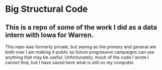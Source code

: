 # Big Structural Code
## This is a repo of some of the work I did as a data intern with Iowa for Warren.
This repo was formerly private, but seeing as the primary and general are both over I am making it public so future progressive campaigns can use anything that may be useful.
Unfortunately, much of the code I wrote I cannot find, but I have saved here what is still on my computer. 
